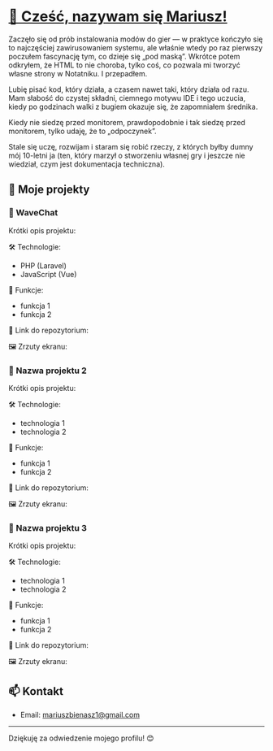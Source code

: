 # [👋 Cześć, nazywam się Mariusz!](https://marianno77.github.io/Mariusz-Bienasz/)

Zaczęło się od prób instalowania modów do gier — w praktyce kończyło się to najczęściej zawirusowaniem systemu, ale właśnie wtedy po raz pierwszy poczułem fascynację tym, co dzieje się „pod maską”. Wkrótce potem odkryłem, że HTML to nie choroba, tylko coś, co pozwala mi tworzyć własne strony w Notatniku. I przepadłem.

Lubię pisać kod, który działa, a czasem nawet taki, który działa od razu. Mam słabość do czystej składni, ciemnego motywu IDE i tego uczucia, kiedy po godzinach walki z bugiem okazuje się, że zapomniałem średnika.

Kiedy nie siedzę przed monitorem, prawdopodobnie i tak siedzę przed monitorem, tylko udaję, że to „odpoczynek”.

Stale się uczę, rozwijam i staram się robić rzeczy, z których byłby dumny mój 10-letni ja (ten, który marzył o stworzeniu własnej gry i jeszcze nie wiedział, czym jest dokumentacja techniczna).

## 🚀 Moje projekty

### 📌 WaveChat
Krótki opis projektu:

🛠️ Technologie:
- PHP (Laravel)
- JavaScript (Vue)
  
📎 Funkcje:
- funkcja 1
- funkcja 2
  
🔗 Link do repozytorium:

🖼️ Zrzuty ekranu:

### 📌 Nazwa projektu 2
Krótki opis projektu:

🛠️ Technologie:
- technologia 1
- technologia 2
  
📎 Funkcje:
- funkcja 1
- funkcja 2
  
🔗 Link do repozytorium:

🖼️ Zrzuty ekranu:

### 📌 Nazwa projektu 3
Krótki opis projektu:

🛠️ Technologie:
- technologia 1
- technologia 2
  
📎 Funkcje:
- funkcja 1
- funkcja 2
  
🔗 Link do repozytorium:

🖼️ Zrzuty ekranu:

## 📫 Kontakt

- Email: mariuszbienasz1@gmail.com

---

Dziękuję za odwiedzenie mojego profilu! 😊
